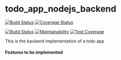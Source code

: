 # todo_app_nodejs_backend
[![Build Status](https://travis-ci.org/joaquinto/todo_app_nodejs_backend.svg?branch=develop)](https://travis-ci.org/joaquinto/todo_app_nodejs_backend)
[![Coverage Status](https://coveralls.io/repos/github/joaquinto/todo_app_nodejs_backend/badge.svg?branch=develop)](https://coveralls.io/github/joaquinto/todo_app_nodejs_backend?branch=develop)

[![Build Status](https://travis-ci.org/joaquinto/todo_app_nodejs_backend.svg?branch=develop)](https://travis-ci.org/joaquinto/todo_app_nodejs_backend)
[![Maintainability](https://api.codeclimate.com/v1/badges/6bdb4536f11b1f941779/maintainability)](https://codeclimate.com/github/joaquinto/todo_app_nodejs_backend/maintainability)
[![Test Coverage](https://api.codeclimate.com/v1/badges/6bdb4536f11b1f941779/test_coverage)](https://codeclimate.com/github/joaquinto/todo_app_nodejs_backend/test_coverage)

This is the backend implementation of a todo app

#### Features to be implemented

